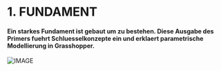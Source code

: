 # 1. FUNDAMENT

#### Ein starkes Fundament ist gebaut um zu bestehen. Diese Ausgabe des Primers fuehrt Schluesselkonzepte ein und erklaert parametrische Modellierung in Grasshopper.

![IMAGE](images/001-foundations.png)
